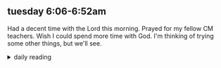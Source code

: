 ## tuesday 6:06-6:52am

Had a decent time with the Lord this morning. Prayed for my fellow CM teachers. Wish I could spend more time with God. I'm thinking of trying some other things, but we'll see.

<details markdown="1">
<summary>daily reading</summary>

| {{ page.date | date: "%B %-d, %Y" }} |
| :-------------: |
| [Gen. 6; Matt. 6; Ezra 6; Acts 6]({% link _Bible/Bible-year-2.md %}) |
| [WLC 91-98]({% link _wlc/wlc-month-1.md %}) |
| [The Nicene Creed](https://threeforms.org/the-nicene-creed/) |

</details>